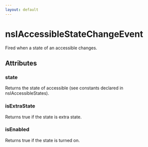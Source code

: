 ```yaml
---
layout: default
---
```


# nsIAccessibleStateChangeEvent #

Fired when a state of an accessible changes.


## Attributes ##

### state ###

Returns the state of accessible (see constants declared
in nsIAccessibleStates).


### isExtraState ###

Returns true if the state is extra state.


### isEnabled ###

Returns true if the state is turned on.

